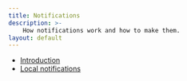 ```yaml
---
title: Notifications
description: >-
    How notifications work and how to make them.
layout: default
---
```


- [Introduction](introduction)
- [Local notifications](local-notifications)